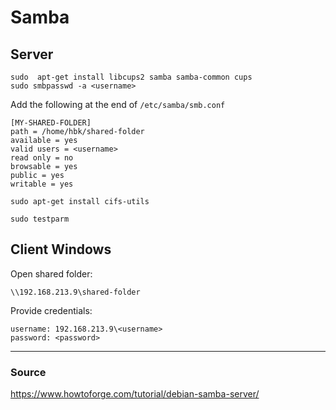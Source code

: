 # Samba

## Server

```
sudo  apt-get install libcups2 samba samba-common cups
sudo smbpasswd -a <username>
```

Add the following at the end of ```/etc/samba/smb.conf```

```
[MY-SHARED-FOLDER]
path = /home/hbk/shared-folder
available = yes
valid users = <username>
read only = no
browsable = yes
public = yes
writable = yes
```

```
sudo apt-get install cifs-utils
```

```
sudo testparm
```


## Client Windows


Open shared folder:

```
\\192.168.213.9\shared-folder
```

Provide credentials:
```
username: 192.168.213.9\<username>
password: <password>
```




* * *
### Source

https://www.howtoforge.com/tutorial/debian-samba-server/

